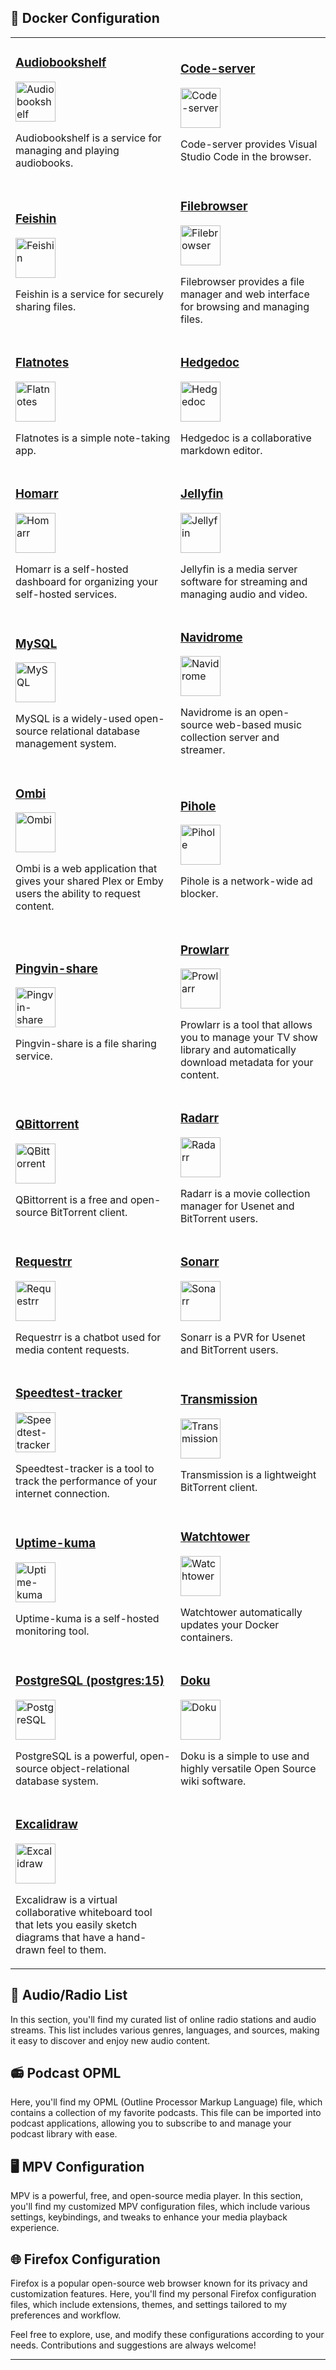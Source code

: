 ## 🐳 Docker Configuration

<table>
 <tr>
   <td>
     <h3><a href="https://github.com/advplyr/audiobookshelf">Audiobookshelf</a></h3>
     <img src="https://cdn.jsdelivr.net/gh/walkxcode/dashboard-icons/png/audiobookshelf.png" alt="Audiobookshelf" width="64" height="auto">
     <p>Audiobookshelf is a service for managing and playing audiobooks.</p>
   </td>
   <td>
     <h3><a href="https://github.com/cdr/code-server">Code-server</a></h3>
     <img src="https://cdn.jsdelivr.net/gh/walkxcode/dashboard-icons/png/code-server.png" alt="Code-server" width="64" height="auto">
     <p>Code-server provides Visual Studio Code in the browser.</p>
   </td>
 </tr>
 <tr>
   <td>
     <h3><a href="https://github.com/magicblack/maccms">Feishin</a></h3>
     <img src="https://cdn.jsdelivr.net/gh/walkxcode/dashboard-icons/png/feishin.png" alt="Feishin" width="64" height="auto">
     <p>Feishin is a service for securely sharing files.</p>
   </td>
   <td>
     <h3><a href="https://github.com/filebrowser/filebrowser">Filebrowser</a></h3>
     <img src="https://cdn.jsdelivr.net/gh/walkxcode/dashboard-icons/png/filebrowser.png" alt="Filebrowser" width="64" height="auto">
     <p>Filebrowser provides a file manager and web interface for browsing and managing files.</p>
   </td>
 </tr>
 <tr>
   <td>
     <h3><a href="https://github.com/darktrojan/flatnotes">Flatnotes</a></h3>
     <img src="https://cdn.jsdelivr.net/gh/walkxcode/dashboard-icons/png/flat-notes.png" alt="Flatnotes" width="64" height="auto">
     <p>Flatnotes is a simple note-taking app.</p>
   </td>
   <td>
     <h3><a href="https://github.com/hedgedoc/hedgedoc">Hedgedoc</a></h3>
     <img src="https://cdn.jsdelivr.net/gh/walkxcode/dashboard-icons/png/hedgedoc.png" alt="Hedgedoc" width="64" height="auto">
     <p>Hedgedoc is a collaborative markdown editor.</p>
   </td>
 </tr>
 <tr>
   <td>
     <h3><a href="https://github.com/ajnart/homarr">Homarr</a></h3>
     <img src="https://cdn.jsdelivr.net/gh/walkxcode/dashboard-icons/png/homarr.png" alt="Homarr" width="64" height="auto">
     <p>Homarr is a self-hosted dashboard for organizing your self-hosted services.</p>
   </td>
   <td>
     <h3><a href="https://github.com/jellyfin/jellyfin">Jellyfin</a></h3>
     <img src="https://cdn.jsdelivr.net/gh/walkxcode/dashboard-icons/png/jellyfin.png" alt="Jellyfin" width="64" height="auto">
     <p>Jellyfin is a media server software for streaming and managing audio and video.</p>
   </td>
 </tr>
 <tr>
   <td>
     <h3><a href="https://github.com/mysql/mysql-server">MySQL</a></h3>
     <img src="https://cdn.jsdelivr.net/gh/walkxcode/dashboard-icons/png/mysql.png" alt="MySQL" width="64" height="auto">
     <p>MySQL is a widely-used open-source relational database management system.</p>
   </td>
   <td>
     <h3><a href="https://github.com/navidrome/navidrome">Navidrome</a></h3>
     <img src="https://cdn.jsdelivr.net/gh/walkxcode/dashboard-icons/png/navidrome.png" alt="Navidrome" width="64" height="auto">
     <p>Navidrome is an open-source web-based music collection server and streamer.</p>
   </td>
 </tr>
 <tr>
   <td>
     <h3><a href="https://github.com/Ombi-app/Ombi">Ombi</a></h3>
     <img src="https://cdn.jsdelivr.net/gh/walkxcode/dashboard-icons/png/ombi.png" alt="Ombi" width="64" height="auto">
     <p>Ombi is a web application that gives your shared Plex or Emby users the ability to request content.</p>
   </td>
   <td>
     <h3><a href="https://github.com/pi-hole/pi-hole">Pihole</a></h3>
     <img src="https://cdn.jsdelivr.net/gh/walkxcode/dashboard-icons/png/pi-hole.png" alt="Pihole" width="64" height="auto">
     <p>Pihole is a network-wide ad blocker.</p>
   </td>
 </tr>
 <tr>
   <td>
     <h3><a href="https://github.com/spaceshare/pingvin-share">Pingvin-share</a></h3>
     <img src="https://cdn.jsdelivr.net/gh/walkxcode/dashboard-icons/png/pingvin-share.png" alt="Pingvin-share" width="64" height="auto">
     <p>Pingvin-share is a file sharing service.</p>
   </td>
   <td>
     <h3><a href="https://github.com/Prowlarr/Prowlarr">Prowlarr</a></h3>
     <img src="https://cdn.jsdelivr.net/gh/walkxcode/dashboard-icons/png/prowlarr.png" alt="Prowlarr" width="64" height="auto">
     <p>Prowlarr is a tool that allows you to manage your TV show library and automatically download metadata for your content.</p>
   </td>
 </tr>
 <tr>
   <td>
     <h3><a href="https://github.com/qbittorrent/qBittorrent">QBittorrent</a></h3>
     <img src="https://cdn.jsdelivr.net/gh/walkxcode/dashboard-icons/png/qbittorrent.png" alt="QBittorrent" width="64" height="auto">
     <p>QBittorrent is a free and open-source BitTorrent client.</p>
   </td>
   <td>
     <h3><a href="https://github.com/Radarr/Radarr">Radarr</a></h3>
     <img src="https://cdn.jsdelivr.net/gh/walkxcode/dashboard-icons/png/radarr.png" alt="Radarr" width="64" height="auto">
     <p>Radarr is a movie collection manager for Usenet and BitTorrent users.</p>
   </td>
 </tr>
 <tr>
   <td>
     <h3><a href="https://github.com/darkalfx/requestrr">Requestrr</a></h3>
     <img src="https://cdn.jsdelivr.net/gh/walkxcode/dashboard-icons/png/requestrr.png" alt="Requestrr" width="64" height="auto">
     <p>Requestrr is a chatbot used for media content requests.</p>
   </td>
   <td>
     <h3><a href="https://github.com/Sonarr/Sonarr">Sonarr</a></h3>
     <img src="https://cdn.jsdelivr.net/gh/walkxcode/dashboard-icons/png/sonarr.png" alt="Sonarr" width="64" height="auto">
     <p>Sonarr is a PVR for Usenet and BitTorrent users.</p>
   </td>
 </tr>
 <tr>
   <td>
     <h3><a href="https://github.com/henrywhitaker3/Speedtest-Tracker">Speedtest-tracker</a></h3>
     <img src="https://cdn.jsdelivr.net/gh/walkxcode/dashboard-icons/png/speedtest-tracker.png" alt="Speedtest-tracker" width="64" height="auto">
     <p>Speedtest-tracker is a tool to track the performance of your internet connection.</p>
   </td>
   <td>
     <h3><a href="https://github.com/transmission/transmission">Transmission</a></h3>
     <img src="https://cdn.jsdelivr.net/gh/walkxcode/dashboard-icons/png/transmission.png" alt="Transmission" width="64" height="auto">
     <p>Transmission is a lightweight BitTorrent client.</p>
   </td>
 </tr>
 <tr>
   <td>
     <h3><a href="https://github.com/louislam/uptime-kuma">Uptime-kuma</a></h3>
     <img src="https://cdn.jsdelivr.net/gh/walkxcode/dashboard-icons/png/uptime-kuma.png" alt="Uptime-kuma" width="64" height="auto">
     <p>Uptime-kuma is a self-hosted monitoring tool.</p>
   </td>
   <td>
     <h3><a href="https://github.com/containrrr/watchtower">Watchtower</a></h3>
     <img src="https://cdn.jsdelivr.net/gh/walkxcode/dashboard-icons/png/watchtower.png" alt="Watchtower" width="64" height="auto">
     <p>Watchtower automatically updates your Docker containers.</p>
   </td>
 </tr>
 <tr>
   <td>
     <h3><a href="https://hub.docker.com/_/postgres">PostgreSQL (postgres:15)</a></h3>
     <img src="https://cdn.jsdelivr.net/gh/walkxcode/dashboard-icons/svg/postgres.svg" alt="PostgreSQL" width="64" height="auto">
     <p>PostgreSQL is a powerful, open-source object-relational database system.</p>
   </td>
   <td>
     <h3><a href="https://hub.docker.com/r/amerkurev/doku">Doku </a></h3>
     <img src="https://cdn.jsdelivr.net/gh/walkxcode/dashboard-icons/png/dokuwiki.png" alt="Doku" width="64" height="auto">
     <p>Doku is a simple to use and highly versatile Open Source wiki software.</p>
   </td>
</tr>
<tr>
   <td>
     <h3><a href="https://hub.docker.com/r/excalidraw/excalidraw">Excalidraw </a></h3>
     <img src="https://cdn.jsdelivr.net/gh/walkxcode/dashboard-icons/png/excalidraw.png" alt="Excalidraw" width="auto" height="64">
     <p>Excalidraw is a virtual collaborative whiteboard tool that lets you easily sketch diagrams that have a hand-drawn feel to them.</p>
   </td>
</tr>

</table>

## 🎵 Audio/Radio List

In this section, you'll find my curated list of online radio stations and audio streams. This list includes various genres, languages, and sources, making it easy to discover and enjoy new audio content.

## 📻 Podcast OPML

Here, you'll find my OPML (Outline Processor Markup Language) file, which contains a collection of my favorite podcasts. This file can be imported into podcast applications, allowing you to subscribe to and manage your podcast library with ease.

## 🖥️ MPV Configuration

MPV is a powerful, free, and open-source media player. In this section, you'll find my customized MPV configuration files, which include various settings, keybindings, and tweaks to enhance your media playback experience.

## 🌐 Firefox Configuration

Firefox is a popular open-source web browser known for its privacy and customization features. Here, you'll find my personal Firefox configuration files, which include extensions, themes, and settings tailored to my preferences and workflow.

Feel free to explore, use, and modify these configurations according to your needs. Contributions and suggestions are always welcome!

----

